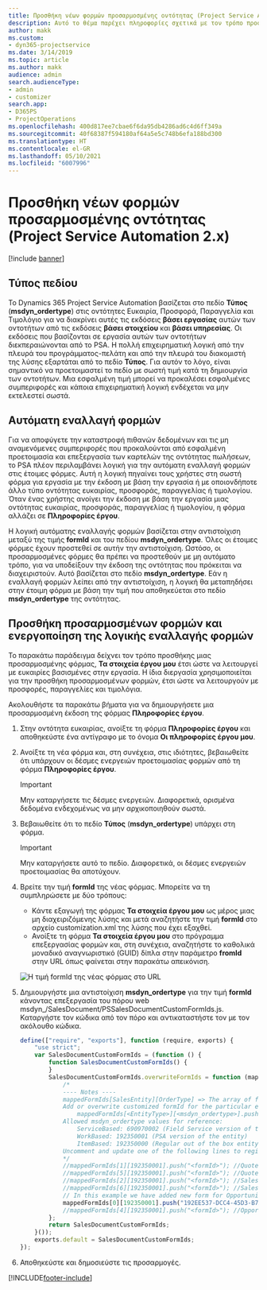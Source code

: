 ```yaml
---
title: Προσθήκη νέων φορμών προσαρμοσμένης οντότητας (Project Service Automation 2.x)
description: Αυτό το θέμα παρέχει πληροφορίες σχετικά με τον τρόπο προσθήκης φορμών προσαρμοσμένων οντοτήτων για τις ευκαιρίες, τις προσφορές, τις παραγγελίες ή τα τιμολόγια στο Dynamics 365 Project Service Automation 2.x.
author: makk
ms.custom:
- dyn365-projectservice
ms.date: 3/14/2019
ms.topic: article
ms.author: makk
audience: admin
search.audienceType:
- admin
- customizer
search.app:
- D365PS
- ProjectOperations
ms.openlocfilehash: 400d817ee7cbae6f6da95db4286ad6c4d6ff349a
ms.sourcegitcommit: 40f68387f594180af64a5e5c748b6efa188bd300
ms.translationtype: HT
ms.contentlocale: el-GR
ms.lasthandoff: 05/10/2021
ms.locfileid: "6007996"
---
```

# <a name="add-new-custom-entity-forms-project-service-automation-2x"></a>Προσθήκη νέων φορμών προσαρμοσμένης οντότητας (Project Service Automation 2.x)

[!include [banner](../../includes/psa-now-project-operations.md)]

## <a name="type-field"></a>Τύπος πεδίου 

Το Dynamics 365 Project Service Automation βασίζεται στο πεδίο **Τύπος** (**msdyn\_ordertype**) στις οντότητες Ευκαιρία, Προσφορά, Παραγγελία και Τιμολόγιο για να διακρίνει αυτές τις εκδόσεις **βάσει εργασίας** αυτών των οντοτήτων από τις εκδόσεις **βάσει στοιχείου** και **βάσει υπηρεσίας**. Οι εκδόσεις που βασίζονται σε εργασία αυτών των οντοτήτων διεκπεραιώνονται από το PSA. Η πολλή επιχειρηματική λογική από την πλευρά του προγράμματος-πελάτη και από την πλευρά του διακομιστή της λύσης εξαρτάται από το πεδίο **Τύπος**. Για αυτόν το λόγο, είναι σημαντικό να προετοιμαστεί το πεδίο με σωστή τιμή κατά τη δημιουργία των οντοτήτων. Μια εσφαλμένη τιμή μπορεί να προκαλέσει εσφαλμένες συμπεριφορές και κάποια επιχειρηματική λογική ενδέχεται να μην εκτελεστεί σωστά.

## <a name="automatic-form-switching"></a>Αυτόματη εναλλαγή φορμών

Για να αποφύγετε την καταστροφή πιθανών δεδομένων και τις μη αναμενόμενες συμπεριφορές που προκαλούνται από εσφαλμένη προετοιμασία και επεξεργασία των καρτελών της οντότητας πωλήσεων, το PSA πλέον περιλαμβάνει λογική για την αυτόματη εναλλαγή φορμών στις έτοιμες φόρμες. Αυτή η λογική πηγαίνει τους χρήστες στη σωστή φόρμα για εργασία με την έκδοση με βάση την εργασία ή με οποιονδήποτε άλλο τύπο οντότητας ευκαιρίας, προσφοράς, παραγγελίας ή τιμολογίου. Όταν ένας χρήστης ανοίγει την έκδοση με βάση την εργασία μιας οντότητας ευκαιρίας, προσφοράς, παραγγελίας ή τιμολογίου, η φόρμα αλλάζει σε **Πληροφορίες έργου**.

Η λογική αυτόματης εναλλαγής φορμών βασίζεται στην αντιστοίχιση μεταξύ της τιμής **formId** και του πεδίου **msdyn\_ordertype**. Όλες οι έτοιμες φόρμες έχουν προστεθεί σε αυτήν την αντιστοίχιση. Ωστόσο, οι προσαρμοσμένες φόρμες θα πρέπει να προστεθούν με μη αυτόματο τρόπο, για να υποδείξουν την έκδοση της οντότητας που πρόκειται να διαχειριστούν. Αυτό βασίζεται στο πεδίο **msdyn\_ordertype**. Εάν η εναλλαγή φορμών λείπει από την αντιστοίχιση, η λογική θα μεταπηδήσει στην έτοιμη φόρμα με βάση την τιμή που αποθηκεύεται στο πεδίο **msdyn\_ordertype** της οντότητας.

## <a name="add-custom-forms-and-turn-on-the-form-switching-logic"></a>Προσθήκη προσαρμοσμένων φορμών και ενεργοποίηση της λογικής εναλλαγής φορμών

Το παρακάτω παράδειγμα δείχνει τον τρόπο προσθήκης μιας προσαρμοσμένης φόρμας, **Τα στοιχεία έργου μου** έτσι ώστε να λειτουργεί με ευκαιρίες βασισμένες στην εργασία. Η ίδια διεργασία χρησιμοποιείται για την προσθήκη προσαρμοσμένων φορμών, έτσι ώστε να λειτουργούν με προσφορές, παραγγελίες και τιμολόγια.

Ακολουθήστε τα παρακάτω βήματα για να δημιουργήσετε μια προσαρμοσμένη έκδοση της φόρμας **Πληροφορίες έργου**.

1. Στην οντότητα ευκαιρίας, ανοίξτε τη φόρμα **Πληροφορίες έργου** και αποθηκεύστε ένα αντίγραφο με το όνομα **Οι πληροφορίες έργου μου**.
2. Ανοίξτε τη νέα φόρμα και, στη συνέχεια, στις ιδιότητες, βεβαιωθείτε ότι υπάρχουν οι δέσμες ενεργειών προετοιμασίας φορμών από τη φόρμα **Πληροφορίες έργου**. 

    > [!IMPORTANT]
    > Μην καταργήσετε τις δέσμες ενεργειών. Διαφορετικά, ορισμένα δεδομένα ενδεχομένως να μην αρχικοποιηθούν σωστά.

3. Βεβαιωθείτε ότι το πεδίο **Τύπος** (**msdyn\_ordertype**) υπάρχει στη φόρμα. 

    > [!IMPORTANT]
    > Μην καταργήσετε αυτό το πεδίο. Διαφορετικά, οι δέσμες ενεργειών προετοιμασίας θα αποτύχουν.

4. Βρείτε την τιμή **formId** της νέας φόρμας. Μπορείτε να τη συμπληρώσετε με δύο τρόπους:

    - Κάντε εξαγωγή της φόρμας **Τα στοιχεία έργου μου** ως μέρος μιας μη διαχειριζόμενης λύσης και μετά αναζητήστε την τιμή **formId** στο αρχείο customization.xml της λύσης που έχει εξαχθεί.
    - Ανοίξτε τη φόρμα **Τα στοιχεία έργου μου** στο πρόγραμμα επεξεργασίας φορμών και, στη συνέχεια, αναζητήστε το καθολικά μοναδικό αναγνωριστικό (GUID) δίπλα στην παράμετρο **fromId** στην URL όπως φαίνεται στην παρακάτω απεικόνιση.

    ![Η τιμή formId της νέας φόρμας στο URL](media/how-to-add-custom-forms-in-v2.0.png)

5. Δημιουργήστε μια αντιστοίχιση **msdyn\_ordertype** για την τιμή **formId** κάνοντας επεξεργασία του πόρου web msdyn\_/SalesDocument/PSSalesDocumentCustomFormIds.js. Καταργήστε τον κώδικα από τον πόρο και αντικαταστήστε τον με τον ακόλουθο κώδικα.

    ```javascript
    define(["require", "exports"], function (require, exports) {
        "use strict";
        var SalesDocumentCustomFormIds = (function () {
            function SalesDocumentCustomFormIds() {
            }
            SalesDocumentCustomFormIds.overwriteFormIds = function (mappedFormIds) {
                /*
                ---- Notes ----
                mappedFormIds[SalesEntity][OrderType] => The array of forms IDs that support particular entity and order type
                Add or overwrite customized formId for the particular entity and order type by calling:
                    mappedFormIds[<EntityType>][<msdyn_ordertype>].push("<formId>");
                Allowed msdyn_ordertype values for reference:
                    ServiceBased: 690970002 (Field Service version of the entity)
                    WorkBased: 192350001 (PSA version of the entity)
                    ItemBased: 192350000 (Regular out of the box entity)
                Uncomment and update one of the following lines to register custom PSA form for required entity:
                */      
                //mappedFormIds[1][192350001].push("<formId>"); //Quote
                //mappedFormIds[5][192350001].push("<formId>"); //Quote Line
                //mappedFormIds[2][192350001].push("<formId>"); //Sales Order
                //mappedFormIds[6][192350001].push("<formId>"); //Sales Order Line
                // In this example we have added new form for Opportunity
                mappedFormIds[0][192350001].push("192EE537-DCC4-45D3-B7AF-EA694B9113D2"); //Opportunity
                //mappedFormIds[4][192350001].push("<formId>"); //Opportunity Line
            };
            return SalesDocumentCustomFormIds;
        }());
        exports.default = SalesDocumentCustomFormIds;
    });
    ```

6. Αποθηκεύστε και δημοσιεύστε τις προσαρμογές.


[!INCLUDE[footer-include](../../includes/footer-banner.md)]